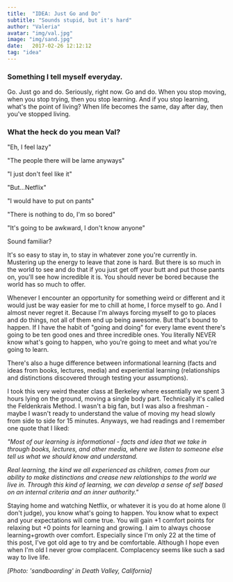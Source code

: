 ```yaml
---
title:  "IDEA: Just Go and Do"
subtitle: "Sounds stupid, but it's hard"
author: "Valeria"
avatar: "img/val.jpg"
image: "img/sand.jpg"
date:   2017-02-26 12:12:12
tag: "idea"
---
```


### Something I tell myself everyday.
Go. Just go and do. Seriously, right now. Go and do. When you stop moving, when you stop trying, then you stop learning. And if you stop learning, what's the point of living? When life becomes the same, day after day, then you've stopped living.

### What the heck do you mean Val?
"Eh, I feel lazy"

"The people there will be lame anyways"

"I just don't feel like it"

"But...Netflix"

"I would have to put on pants"

"There is nothing to do, I'm so bored"

"It's going to be awkward, I don't know anyone"

Sound familiar? 

It's so easy to stay in, to stay in whatever zone you're currently in. Mustering up the energy to leave that zone is hard. But there is so much in the world to see and do that if you just get off your butt and put those pants on, you'll see how incredible it is. You should never be bored because the world has so much to offer. 

Whenever I encounter an opportunity for something weird or different and it would just be way easier for me to chill at home, I force myself to go. And I almost never regret it. Because I'm always forcing myself to go to places and do things, not all of them end up being awesome. But that's bound to happen. If I have the habit of "going and doing" for every lame event there's going to be ten good ones and three incredible ones. You literally NEVER know what's going to happen, who you're going to meet and what you're going to learn. 

There's also a huge difference between informational learning (facts and ideas from books, lectures, media) and experiential learning (relationships and distinctions discovered through testing your assumptions). 

I took this very weird theater class at Berkeley where essentially we spent 3 hours lying on the ground, moving a single body part. Technically it's called the Feldenkrais Method. I wasn't a big fan, but I was also a freshman - maybe I wasn't ready to understand the value of moving my head slowly from side to side for 15 minutes. Anyways, we had readings and I remember one quote that I liked: 

*"Most of our learning is informational - facts and idea that we take in through books, lectures, and other media, where we listen to someone else tell us what we should know and understand.*

*Real learning, the kind we all experienced as children, comes from our ability to make distinctions and crease new relationships to the world we live in. Through this kind of learning, we can develop a sense of self based on an internal criteria and an inner authority."*

Staying home and watching Netflix, or whatever it is you do at home alone (I don't judge), you know what's going to happen. You know what to expect and your expectations will come true. You will gain +1 comfort points for relaxing but +0 points for learning and growing. I aim to always choose learning+growth over comfort. Especially since I'm only 22 at the time of this post, I've got old age to try and be comfortable. Although I hope even when I'm old I never grow complacent. Complacency seems like such a sad way to live life.

*[Photo: 'sandboarding' in Death Valley, California]*


